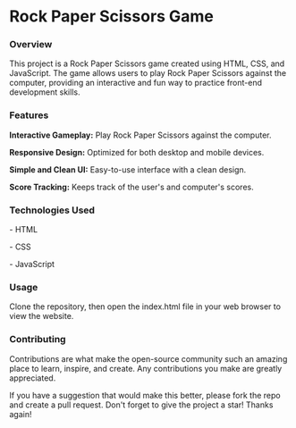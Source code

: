<h1>Rock Paper Scissors Game</h1>

<h3>Overview</h3>
<p>This project is a Rock Paper Scissors game created using HTML, CSS, and JavaScript. The game allows users to play Rock Paper Scissors against the computer, providing an interactive and fun way to practice front-end development skills.</p>

<h3>Features</h3>
<p> <b>Interactive Gameplay:</b> Play Rock Paper Scissors against the computer.</p>
<p> <b>Responsive Design:</b> Optimized for both desktop and mobile devices.</p>
<p> <b>Simple and Clean UI:</b> Easy-to-use interface with a clean design.</p>
<p> <b>Score Tracking:</b> Keeps track of the user's and computer's scores.</p>


<h3>Technologies Used</h3>
<p> - HTML </p>
<p> - CSS </p>
<p> - JavaScript </p>

<h3> Usage </h3>
<p>Clone the repository, then open the index.html file in your web browser to view the website. </p>

<h3>Contributing</h3>
<p>Contributions are what make the open-source community such an amazing place to learn, inspire, and create. Any contributions you make are greatly appreciated.

If you have a suggestion that would make this better, please fork the repo and create a pull request. 
Don't forget to give the project a star! Thanks again!</p>
